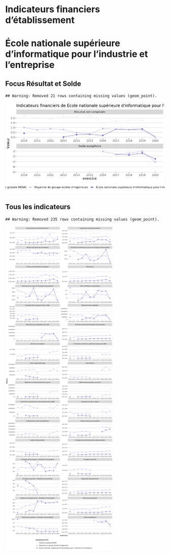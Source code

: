 Indicateurs financiers d’établissement
================

# École nationale supérieure d’informatique pour l’industrie et l’entreprise

## Focus Résultat et Solde

    ## Warning: Removed 21 rows containing missing values (geom_point).

![](école_nationale_supérieure_d_informatique_pour_l_industrie_et_l_entreprise_files/figure-gfm/etab.focus-1.png)<!-- -->

## Tous les indicateurs

    ## Warning: Removed 235 rows containing missing values (geom_point).

![](école_nationale_supérieure_d_informatique_pour_l_industrie_et_l_entreprise_files/figure-gfm/etab-1.png)<!-- -->
